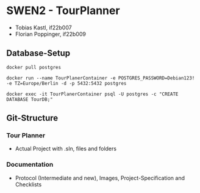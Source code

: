 # SWEN2 - TourPlanner
* Tobias Kastl, if22b007   
* Florian Poppinger, if22b009

## Database-Setup

```
docker pull postgres
```

```
docker run --name TourPlanerContainer -e POSTGRES_PASSWORD=Debian123! -e TZ=Europe/Berlin -d -p 5432:5432 postgres 
```

```
docker exec -it TourPlanerContainer psql -U postgres -c "CREATE DATABASE TourDB;"
```

## Git-Structure

### Tour Planner

* Actual Project with .sln, files and folders

### Documentation

* Protocol (Intermediate and new), Images, Project-Specification and Checklists